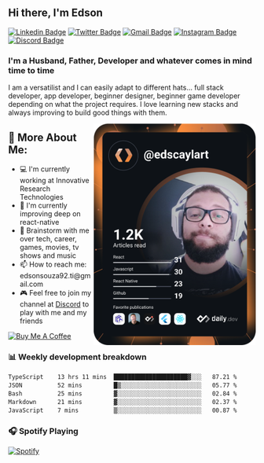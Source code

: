 ## Hi there, I'm Edson
[![Linkedin Badge](https://img.shields.io/badge/-LinkedIn-blue?style=flat-square&logo=Linkedin&logoColor=white&link=https://www.linkedin.com/in/edson-souza-99205535/)](https://www.linkedin.com/in/edson-souza-99205535/)
[![Twitter Badge](https://img.shields.io/badge/-Twitter-1ca0f1?style=flat-square&labelColor=1ca0f1&logo=twitter&logoColor=white&link=https://twitter.com/edscaylart)](https://twitter.com/edscaylart)
[![Gmail Badge](https://img.shields.io/badge/-Outlook-0078d4?style=flat-square&logo=Microsoft%20Outlook&logoColor=white&link=mailto:ed_f_souza@hotmail.com)](mailto:ed_f_souza@hotmail.com)
[![Instagram Badge](https://img.shields.io/badge/-Instagram-C13584?style=flat-square&labelColor=C13584&logo=instagram&logoColor=white&link=https://www.instagram.com/edson_fsouza/)](https://www.instagram.com/edson_fsouza/)
[![Discord Badge](https://img.shields.io/badge/-edscaylart%236866-7289DA?style=flat-square&logo=Discord&logoColor=white&link=edscaylart#6866)](edscaylart#6866)

### I'm a Husband, Father, Developer and whatever comes in mind time to time

I am a versatilist and I can easily adapt to different hats... full stack developer, app developer, beginner designer, beginner game developer depending on what the project requires. I love learning new stacks and always improving to build good things with them.

<!-- <img align="right" src="https://media1.giphy.com/media/13HgwGsXF0aiGY/giphy.gif" /> -->
<a href="https://app.daily.dev/edscaylart"><img align="right" src="https://github.com/edscaylart/edscaylart/blob/master/devcard.svg" width="330" alt="Edson Souza's Dev Card"/></a>
<h2>🧐 More About Me:</h2>
<ul>
<li>💻 I'm currently working at Innovative Research Technologies</li>
<li>🌱 I'm currently improving deep on react-native</li>
<li>💬 Brainstorm with me over tech, career, games, movies, tv shows and music</li>
<li>📫 How to reach me: edsonsouza92.ti@gmail.com</li>
  <li>🎮 Feel free to join my channel at <a href="https://discord.gg/R8g5KfD">Discord</a> to play with me and my friends</li>
</ul>

<a href="https://www.buymeacoffee.com/edscaylart" target="_blank" rel="noreferrer nofollow">
  <img src="https://cdn.buymeacoffee.com/buttons/default-red.png" alt="Buy Me A Coffee" height="40" width="170" >
</a>

### 📊 Weekly development breakdown
<!--START_SECTION:waka-->

```txt
TypeScript    13 hrs 11 mins  █████████████████████▓░░░   87.21 %
JSON          52 mins         █▒░░░░░░░░░░░░░░░░░░░░░░░   05.77 %
Bash          25 mins         ▓░░░░░░░░░░░░░░░░░░░░░░░░   02.84 %
Markdown      21 mins         ▓░░░░░░░░░░░░░░░░░░░░░░░░   02.37 %
JavaScript    7 mins          ▒░░░░░░░░░░░░░░░░░░░░░░░░   00.87 %
```

<!--END_SECTION:waka-->

### 🎧 Spotify Playing
[![Spotify](https://edscaylart-github-spotify.vercel.app//api/spotify)](https://open.spotify.com/user/12145354220)

